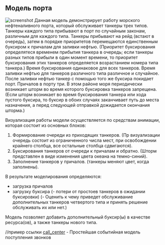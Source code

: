 ## Модель порта
![screenshot](https://pp.vk.me/c637526/v637526323/2387e/qmw3iDnm0Ik.jpg?raw=true)
Данная модель демонстрирует работу морского нефтеналивного порта, который обслуживает танкеры трех типов. Танкеры каждого типа прибывают в порт по случайным законам, различным для каждого типа. Танкеры прибывают на рейд (встают в очередь), затем в порядке приоритетов перемещаются единственным буксиром к причалам для заливки нефтью. (Приоритет буксирования определятеся временем прибытия танкера в очередь; если танкеры разных типов прибыли в один момент времени, то приоритет буксирования этих танкеров определяется возрастанием номера типа танкера.) Время буксирования одинаковое для всех танкеров. Время заливки нефтью для танкеров различного типа различное и случайное. После заливки нефтью танкер с помощью того же буксира покидает порт. Причалов в порту три. В этом районе моря периодически возникает шторм во время которого буксировка танкеров запрещена. (Если шторм возникает во время буксирования танкера или хода пустого буксира, то буксир в обоих случаях заканчивает путь до места назначения, а перед следующей отправкой дожидается окончания шторма.)

Визуализация работы модели осуществляется по средствам анимации, которая состоит из основных блоков:
1. Формирование очереди из приходящих танкеров. (Пр визуализации очередь состоит из ограниченного числа мест, при освобождении крайнего столбца, все остальные столбца сдвигаются).
2. Буксирования танкеров от очереди к причалам и обратно. (Шторм представлен в виде изменения цвета океана на темно-синий).
3. Заполнение танкеров у причалов. (танкеры меняют цвет, когда заполнены).

В результате моделирования определяются:
- загрузка причалов
- загрузку буксира
(- потери от простоев танкеров в ожидании буксировки)
(- Оценить к чему приведет обслуживание дополнительных танкеров четвертого типа и принять решение обслуживать их или нет.)

Модель позволяет добавить дополнительный буксир(ы) в качестве ресурса(ов), а также танкеры нового типа.

//пример ссылки
[call_center](tutorial/call_center) - Простейшая событийная модель поступления звонков
